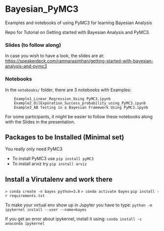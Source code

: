 # Bayesian_PyMC3

Examples and notebooks of using PyMC3 for learning Bayesian Analysis

Repo for Tutorial on Getting started with Bayesian Analysis and PyMC3.

### Slides (to follow along)
In case you wish to have a look, the slides are at:
https://speakerdeck.com/ramnarasimhan/getting-started-with-bayesian-analysis-and-pymc3

### Notebooks
In the `notebooks/` folder, there are 3 notebooks with Examples:

        Example1_Linear_Regression_Using PyMC3.ipynb
        Example2_OilExporation_Success_probability_using_PyMC3.ipynb
        Example3_AB Testing in a Bayesian Framework Using PyMC3.ipynb

For some participants, it might be easier to follow these notebooks along with the Slides in the presentation.

## Packages to be Installed (Minimal set)

You really only need PyMC3
- To install PyMC3 use `pip install pyMC3`
- To install arviz try `pip install arviz`


## Install a Virutalenv and work there

`> conda create -n bayes python=3.8`
`> conda activate bayes`
`pip install -r requirements.txt`

To make your virtual env show up in Jupyter you have to type:
`python -m ipykernel install --user --name=bayes`

If you get an error about ipykernel, install it using: `conda install -c anaconda ipykernel`

